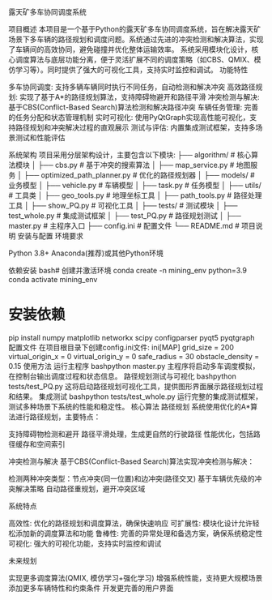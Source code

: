 露天矿多车协同调度系统

项目概述
本项目是一个基于Python的露天矿多车协同调度系统，旨在解决露天矿场景下多车辆的路径规划和调度问题。系统通过先进的冲突检测和解决算法，实现了车辆间的高效协同，避免碰撞并优化整体运输效率。
系统采用模块化设计，核心调度算法与底层功能分离，便于灵活扩展不同的调度策略（如CBS、QMIX、模仿学习等）。同时提供了强大的可视化工具，支持实时监控和调试。
功能特性

多车协同调度: 支持多辆车辆同时执行不同任务，自动检测和解决冲突
高效路径规划: 实现了基于A*的路径规划算法，支持障碍物避开和路径平滑
冲突检测与解决: 基于CBS(Conflict-Based Search)算法检测和解决路径冲突
车辆任务管理: 完善的任务分配和状态管理机制
实时可视化: 使用PyQtGraph实现高性能可视化，支持路径规划和冲突解决过程的直观展示
测试与评估: 内置集成测试框架，支持多场景测试和性能评估

系统架构
项目采用分层架构设计，主要包含以下模块:
├── algorithm/          # 核心算法模块
│   ├── cbs.py          # 基于冲突的搜索算法
│   ├── map_service.py  # 地图服务
│   ├── optimized_path_planner.py  # 优化的路径规划器
│
├── models/             # 业务模型
│   ├── vehicle.py      # 车辆模型
│   ├── task.py         # 任务模型
│
├── utils/              # 工具类
│   ├── geo_tools.py    # 地理坐标工具
│   ├── path_tools.py   # 路径处理工具
│   ├── show_PQ.py      # 可视化工具
│
├── tests/              # 测试模块
│   ├── test_whole.py   # 集成测试框架
│   ├── test_PQ.py      # 路径规划测试
│
├── master.py           # 主程序入口
├── config.ini          # 配置文件
└── README.md           # 项目说明
安装与配置
环境要求

Python 3.8+
Anaconda(推荐)或其他Python环境

依赖安装
bash# 创建并激活环境
conda create -n mining_env python=3.9
conda activate mining_env

# 安装依赖
pip install numpy matplotlib networkx scipy configparser pyqt5 pyqtgraph
配置文件
在项目根目录下创建config.ini文件:
ini[MAP]
grid_size = 200
virtual_origin_x = 0
virtual_origin_y = 0
safe_radius = 30
obstacle_density = 0.15
使用方法
运行主程序
bashpython master.py
主程序将启动多车调度模拟，在控制台输出调度过程和状态信息。
路径规划测试与可视化
bashpython tests/test_PQ.py
这将启动路径规划可视化工具，提供图形界面展示路径规划过程和结果。
集成测试
bashpython tests/test_whole.py
运行完整的集成测试框架，测试多种场景下系统的性能和稳定性。
核心算法
路径规划
系统使用优化的A*算法进行路径规划，主要特点：

支持障碍物检测和避开
路径平滑处理，生成更自然的行驶路径
性能优化，包括路径缓存和空间索引

冲突检测与解决
基于CBS(Conflict-Based Search)算法实现冲突检测与解决：

检测两种冲突类型：节点冲突(同一位置)和边冲突(路径交叉)
基于车辆优先级的冲突解决策略
自动路径重规划，避开冲突区域

系统特点

高效性: 优化的路径规划和调度算法，确保快速响应
可扩展性: 模块化设计允许轻松添加新的调度算法和功能
鲁棒性: 完善的异常处理和备选方案，确保系统稳定性
可视化: 强大的可视化功能，支持实时监控和调试

未来规划

实现更多调度算法(QMIX, 模仿学习+强化学习)
增强系统性能，支持更大规模场景
添加更多车辆特性和约束条件
开发更完善的用户界面